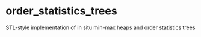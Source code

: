 # order_statistics_trees
STL-style implementation of in situ min-max heaps and order statistics trees
